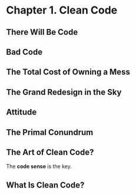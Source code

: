# Chapter 1. Clean Code

## There Will Be Code

## Bad Code

## The Total Cost of Owning a Mess

## The Grand Redesign in the Sky

## Attitude

## The Primal Conundrum

## The Art of Clean Code?

The **code sense** is the key.

## What Is Clean Code?
